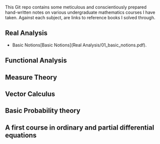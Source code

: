 This Git repo contains some meticulous and conscientiously prepared hand-written notes on various undergraduate mathematics courses I have taken. Against each subject, are links to reference books I solved through.

## Real Analysis

- Basic Notions[Basic Notions](Real Analysis/01_basic_notions.pdf).

## Functional Analysis
## Measure Theory
## Vector Calculus
## Basic Probability theory
## A first course in ordinary and partial differential equations
